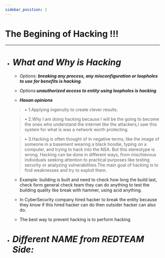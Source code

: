 ```yaml
---
sidebar_position: 2
---
```


# The Begining of Hacking !!!
---

  - # ***What and Why is Hacking***

	- _Options: **breaking any process, any misconfiguration or loopholes to use for benefits is hacking**._
	
	- _Options:**unauthorized access to entity using loopholes is hacking**_

	- ***Hasan opinions***

	
	
	>•	1.Applying ingenuity to create clever results.

	>•	2.Why I am doing hacking because I will be the going to become the ones who understand the internet like the 
		attackers,I saw this system for what is was a network worth protecting.
		
	>•	3.Hacking is often thought of in negative terms, like the image of someone in a basement wearing a black hoodie, 
		typing on a computer, and trying to hack into the NSA. 
		But this stereotype is wrong. Hacking can be done in different ways, 
		from mischievous individuals seeking attention to practical purposes like testing security or 
		analyzing vulnerabilities.The main goal of hacking is to find weaknesses and try to exploit them.
	
	- Example: building is built and need to check how long the build last, check form general check team they can do anything to test the building quality like break with hammer, using acid anything.
	- In CyberSecurity company hired hacker to break the entity because they know if this hired hacker can do then outsider hacker can also do.

	- The best way to prevent hacking is to perform hacking

	



- #   ***_Different NAME from REDTEAM Side:_***